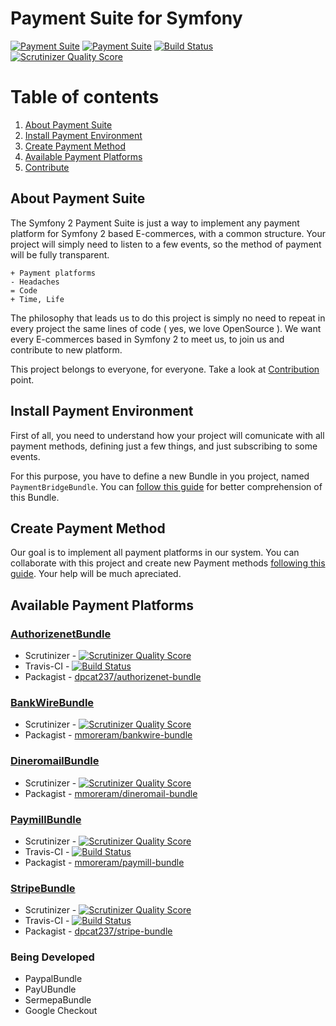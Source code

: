 Payment Suite for Symfony
=====

[![Payment Suite](https://raw.github.com/mmoreram/PaymentCoreBundle/gh-pages/public/images/payment-suite.png)](https://github.com/mmoreram/PaymentCoreBundle)
[![Payment Suite](https://raw.github.com/mmoreram/PaymentCoreBundle/gh-pages/public/images/still-maintained.png)]()
[![Build Status](https://travis-ci.org/mmoreram/PaymentCoreBundle.png?branch=master)](https://travis-ci.org/mmoreram/PaymentCoreBundle)
[![Scrutinizer Quality Score](https://scrutinizer-ci.com/g/mmoreram/PaymentCoreBundle/badges/quality-score.png?s=0be5ab01885ab241a3b5a871dbc1164c5bcb75b2)](https://scrutinizer-ci.com/g/mmoreram/PaymentCoreBundle/)

Table of contents
=====

1. [About Payment Suite](#about-payment-suite)
2. [Install Payment Environment](#install-payment-environment)
3. [Create Payment Method](#create-payment-method)
4. [Available Payment Platforms](#available-payment-platforms)
5. [Contribute](http://github.com/mmoreram/PaymentCoreBundle/blob/master/Resources/doc/contribute.md)


About Payment Suite
-----

The Symfony 2 Payment Suite is just a way to implement any payment platform for Symfony 2 based E-commerces, with a common structure. Your project will simply need to listen to a few events, so the method of payment will be fully transparent.

    + Payment platforms
    - Headaches
    = Code
    + Time, Life

The philosophy that leads us to do this project is simply no need to repeat in every project the same lines of code ( yes, we love OpenSource ). We want every E-commerces based in Symfony 2 to meet us, to join us and contribute to new platform.

This project belongs to everyone, for everyone. Take a look at [Contribution](Resources/doc/contribute.md) point.


Install Payment Environment
-----

First of all, you need to understand how your project will comunicate with all payment methods, defining just a few things, and just subscribing to some events.

For this purpose, you have to define a new Bundle in you project, named `PaymentBridgeBundle`. You can [follow this guide](Resources/doc/bridge.md) for better comprehension of this Bundle.  


Create Payment Method
-----

Our goal is to implement all payment platforms in our system. You can collaborate with this project and create new Payment methods [following this guide](Resources/doc/platforms.md). Your help will be much apreciated.


Available Payment Platforms
-----

### [AuthorizenetBundle](https://github.com/dpcat237/AuthorizenetBundle)

* Scrutinizer - [![Scrutinizer Quality Score](https://scrutinizer-ci.com/g/dpcat237/AuthorizenetBundle/badges/quality-score.png?s=43290e459683b8b94de1e695ca851a6451ab1b50)](https://scrutinizer-ci.com/g/dpcat237/AuthorizenetBundle/)
* Travis-CI - [![Build Status](https://api.travis-ci.org/dpcat237/AuthorizenetBundle.png?branch=master)](https://travis-ci.org/dpcat237/AuthorizenetBundle)
* Packagist - [dpcat237/authorizenet-bundle](https://packagist.org/packages/dpcat237/authorizenet-bundle)

### [BankWireBundle](https://github.com/mmoreram/BankwireBundle)

* Scrutinizer - [![Scrutinizer Quality Score](https://scrutinizer-ci.com/g/mmoreram/BankwireBundle/badges/quality-score.png?s=f5ae2404f5f37bf187dece44f2cc19a0b2f774d2)](https://scrutinizer-ci.com/g/mmoreram/BankwireBundle/)
* Packagist - [mmoreram/bankwire-bundle](https://packagist.org/packages/mmoreram/bankwire-bundle)

### [DineromailBundle](https://github.com/mmoreram/DineroMailBundle)

* Scrutinizer - [![Scrutinizer Quality Score](https://scrutinizer-ci.com/g/mmoreram/DineroMailBundle/badges/quality-score.png?s=b56ed7f3a43fd7543777ec9beac26a30891fcf43)](https://scrutinizer-ci.com/g/mmoreram/DineroMailBundle/)
* Packagist - [mmoreram/dineromail-bundle](https://packagist.org/packages/mmoreram/dineromail-bundle)

### [PaymillBundle](https://github.com/mmoreram/PaymillBundle)

* Scrutinizer - [![Scrutinizer Quality Score](https://scrutinizer-ci.com/g/mmoreram/PaymillBundle/badges/quality-score.png?s=561838fdedd54e5d4c05036b8ef46b0bca4b3c48)](https://scrutinizer-ci.com/g/mmoreram/PaymillBundle/)
* Travis-CI - [![Build Status](https://travis-ci.org/mmoreram/PaymillBundle.png?branch=master)](https://travis-ci.org/mmoreram/PaymillBundle)
* Packagist - [mmoreram/paymill-bundle](https://packagist.org/packages/mmoreram/paymill-bundle)

### [StripeBundle](https://github.com/dpcat237/StripeBundle)

* Scrutinizer - [![Scrutinizer Quality Score](https://scrutinizer-ci.com/g/dpcat237/StripeBundle/badges/quality-score.png?s=10dab38a47f5ca4c11a2de2e4f1237555c5e8660)](https://scrutinizer-ci.com/g/dpcat237/StripeBundle/)
* Travis-CI - [![Build Status](https://travis-ci.org/dpcat237/StripeBundle.png?branch=master)](https://travis-ci.org/dpcat237/StripeBundle)
* Packagist - [dpcat237/stripe-bundle](https://packagist.org/packages/dpcat237/stripe-bundle)


### Being Developed

* PaypalBundle
* PayUBundle
* SermepaBundle
* Google Checkout
